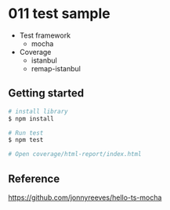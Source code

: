 # 011 test sample

- Test framework
  - mocha
- Coverage 
  - istanbul
  - remap-istanbul

## Getting started

```sh
# install library
$ npm install

# Run test
$ npm test

# Open coverage/html-report/index.html
```


##  Reference

https://github.com/jonnyreeves/hello-ts-mocha
